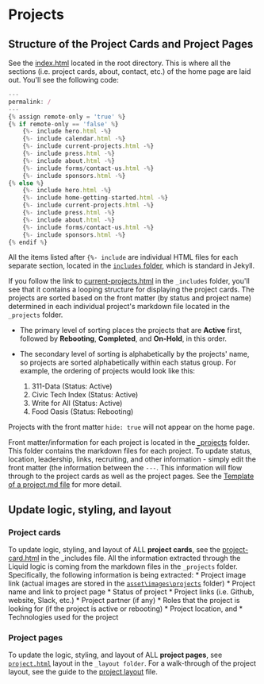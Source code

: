 # Projects

## Structure of the Project Cards and Project Pages

See the [index.html](https://github.com/hackforla/website/blob/gh-pages/pages/index.html) located in the root directory.
This is where all the sections (i.e. project cards, about, contact, etc.) of the home page are laid out. You'll see the following code:

``` js
---
permalink: /
---
{% assign remote-only = 'true' %}
{% if remote-only == 'false' %}
    {%- include hero.html -%}
    {%- include calendar.html -%}
    {%- include current-projects.html -%}
    {%- include press.html -%}
    {%- include about.html -%}
    {%- include forms/contact-us.html -%}
    {%- include sponsors.html -%}
{% else %}
    {%- include hero.html -%}
    {%- include home-getting-started.html -%}
    {%- include current-projects.html -%} 
    {%- include press.html -%} 
    {%- include about.html -%}
    {%- include forms/contact-us.html -%}
    {%- include sponsors.html -%}
{% endif %}   
```

All the items listed after `{%- include` are individual HTML files for each separate section, located in the [`includes` folder](https://github.com/hackforla/website/tree/gh-pages/_includes), which is standard in Jekyll.

If you follow the link to [current-projects.html](https://github.com/hackforla/website/blob/gh-pages/_includes/current-projects.html) in the `_includes` folder, you'll see that it contains a looping structure for displaying the project cards. The projects are sorted based on the front matter (by status and project name) determined in each individual project's markdown file located in the `_projects` folder.

- The primary level of sorting places the projects that are **Active** first, followed by **Rebooting**, **Completed**, and **On-Hold**, in this order.

- The secondary level of sorting is alphabetically by the projects' name, so projects are sorted alphabetically within each status group. For example, the ordering of projects would look like this:

    1. 311-Data (Status: Active)
    2. Civic Tech Index (Status: Active)
    3. Write for All (Status: Active)
    4. Food Oasis (Status: Rebooting)

Projects with the front matter `hide: true` will not appear on the home page.

Front matter/information for each project is located in the [_projects](https://github.com/hackforla/website/tree/gh-pages/_projects) folder. This folder contains the markdown files for each project. To update status, location, leadership, links, recruiting, and other information - simply edit the front matter (the information between the  `---`. This information will flow through to the project cards as well as the project pages. See the [Template of a project.md file](project.md-file-template) for more detail.

## Update logic, styling, and layout

### Project cards

To update logic, styling, and layout of ALL **project cards**, see the [project-card.html](https://github.com/hackforla/website/blob/gh-pages/_includes/project-card.html) in the _includes file. All the information extracted through the Liquid logic is coming from the markdown files in the `_projects` folder. Specifically, the following information is being extracted:
    * Project image link (actual images are stored in the [`asset\images\projects`](https://github.com/hackforla/website/tree/gh-pages/assets/images/projects) folder)
    * Project name and link to project page
    * Status of project
    * Project links (i.e. Github, website, Slack, etc.)
    * Project partner (if any)
    * Roles that the project is looking for (if the project is active or rebooting)
    * Project location, and
    * Technologies used for the project

### Project pages

To update the logic, styling, and layout of ALL **project pages**, see [`project.html`](https://github.com/hackforla/website/blob/gh-pages/_layouts/project.html) layout in the `_layout folder`. For a walk-through of the project layout, see the guide to the [project layout](project-layout.md) file.
